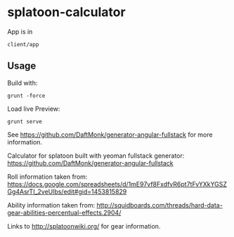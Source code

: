 # splatoon-calculator

App is in 
```
client/app
```

## Usage

Build with:
```
grunt -force
```

Load live Preview:
```
grunt serve
```
See https://github.com/DaftMonk/generator-angular-fullstack for more information.


Calculator for splatoon built with yeoman fullstack generator:
https://github.com/DaftMonk/generator-angular-fullstack

Roll information taken from:
https://docs.google.com/spreadsheets/d/1mE97vf8FxdfvR6pt7tFvYXkYGSZGg4AsrTI_2veUlbs/edit#gid=1453815829

Ability information taken from:
http://squidboards.com/threads/hard-data-gear-abilities-percentual-effects.2904/

Links to http://splatoonwiki.org/ for gear information.